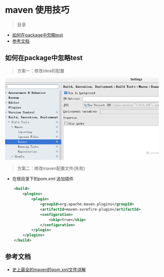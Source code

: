 # maven 使用技巧

> 目录

* [如何在package中忽略test](#如何在package中忽略test)
* [参考文档](#参考文档)


## 如何在package中忽略test

> 方案一：修改idea的配置

![alt](imgs/maven_skiptest.png)


> 方案二：修改maven配置文件(失败)

* 在根目录下的pom.xml 追加插件

```xml
    <build>
        <plugins>
            <plugin>
                <groupId>org.apache.maven.plugins</groupId>
                <artifactId>maven-surefire-plugin</artifactId>
                <configuration>
                    <skip>true</skip>
                </configuration>
            </plugin>
        </plugins>
    </build>
```





## 参考文档

* [史上最全的maven的pom.xml文件详解](https://www.cnblogs.com/hafiz/p/5360195.html)













